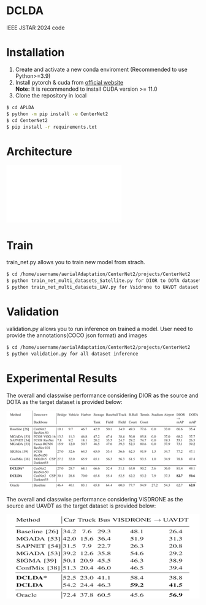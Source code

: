 # DCLDA
IEEE JSTAR 2024 code 

# Installation

1. Create and activate a new conda enviroment (Recommended to use Python>=3.9)
2. Install pytorch & cuda from [official website](https://pytorch.org/get-started/locally/)<br />
**Note:** It is recommended to install CUDA version >= 11.0
3. Clone the repository in local
```bash
$ cd APLDA
$ python -m pip install -e CenterNet2
$ cd CenterNet2
$ pip install -r requirements.txt
```

# Architecture

![alt text](model_arch.pdf)

# Train

train_net.py allows you to train new model from strach.
```bash
$ cd /home/username/aerialAdaptation/CenterNet2/projects/CenterNet2
$ python train_net_multi_datasets_Satellite.py for DIOR to DOTA dataset UDA training
$ python train_net_multi_datasets_UAV.py for Vsidrone to UAVDT dataset UDA training 
```

# Validation

validation.py allows you to run inference on trained a model. User need to provide the annotations(COCO json format) and images
```bash
$ cd /home/username/aerialAdaptation/CenterNet2/projects/CenterNet2
$ python validation.py for all dataset inference
```


# Experimental Results
The overall and classwise performance considering DIOR as the source and DOTA as the target dataset is provided below:

<div align="center">
<img src="DIOR2DOTA.png" alt="alt text">
</div>

The overall and classwise performance considering VISDRONE as the source and UAVDT as the target dataset is provided below:

<div align="center">
<img src="VISDRONE2UAVDT.png" alt="alt text">
</div>
